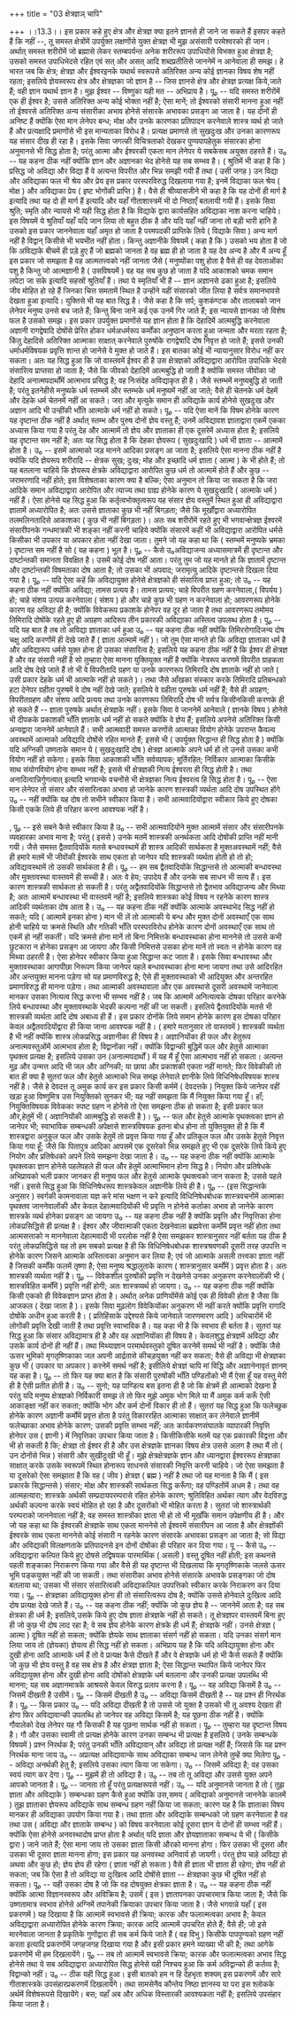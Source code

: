 +++
title = "03 क्षेत्रज्ञञ् चापि"

+++
।।13.3।। इस प्रकार कहे हुए क्षेत्र और क्षेत्रज्ञ क्या इतने ज्ञानसे ही
जाने जा सकते हैं इसपर कहते हैं कि नहीं --, तू समस्त क्षेत्रोंमें
उपर्युक्त लक्षणोंसे युक्त क्षेत्रज्ञ भी मुझ असंसारी परमेश्वरको ही जान।
अर्थात् समस्त शरीरोंमें जो ब्रह्मासे लेकर स्तम्बपर्यन्त अनेक शरीररूप
उपाधियोंसे विभक्त हुआ क्षेत्रज्ञ है; उसको समस्त उपाधिभेदसे रहित एवं सत्
और असत् आदि शब्दप्रतीतिसे जाननेमें न आनेवाला ही समझ। हे भारत जब कि
क्षेत्र; क्षेत्रज्ञ और ईश्वरइनके यथार्थ स्वरूपसे अतिरिक्त अन्य कोई
ज्ञानका विषय शेष नहीं रहता; इसलिये ज्ञेयस्वरूप क्षेत्र और क्षेत्रज्ञका
जो ज्ञान है -- जिस ज्ञानसे क्षेत्र और क्षेत्रज्ञ प्रत्यक्ष किये,जाते
हैं; वही ज्ञान यथार्थ ज्ञान है। मुझ ईश्वर -- विष्णुका यही मत -- अभिप्राय
है। पू₀ -- यदि समस्त शरीरोंमें एक ही ईश्वर है; उससे अतिरिक्त अन्य कोई
भोक्ता नहीं है; ऐसा मानें; तो ईश्वरको संसारी मानना हुआ नहीं तो ईश्वरसे
अतिरिक्त अन्य संसारीका अभाव होनेसे संसारके अभावका प्रसङ्ग आ जाता है। यह
दोनों ही अनिष्ट हैं क्योंकि ऐसा मान लेनेपर बन्ध; मोक्ष और उनके कारणका
प्रतिपादन करनेवाले शास्त्र व्यर्थ हो जाते हैं और प्रत्यक्षादि प्रमाणोंसे
भी इस मान्यताका विरोध है। प्रत्यक्ष प्रमाणसे तो सुखदुःख और उनका कारणरूप
यह संसार दीख ही रहा है। इसके सिवा जगत्की विचित्रताको देखकर पुण्यपापहेतुक
संसारका होना अनुमानसे भी सिद्ध होता है; परंतु आत्मा और ईश्वरकी एकता मान
लेनेपर ये सबकेसब अयुक्त ठहरते हैं। उ₀ -- यह कहना ठीक नहीं क्योंकि ज्ञान
और अज्ञानका भेद होनेसे यह सब सम्भव है। ( श्रुतिमें भी कहा है कि )
प्रसिद्ध जो अविद्या और विद्या हैं वे अत्यन्त विपरीत और भिन्न समझी गयी
हैं तथा ( उसी जगह ) उन विद्या और अविद्याका फल भी श्रेय और प्रेय इस
प्रकार परस्परविरुद्ध दिखलाया गया है; इनमें विद्याका फल श्रेय ( मोक्ष )
और अविद्याका प्रेय ( इष्ट भोगोंकी प्राप्ति ) है। वैसे ही श्रीव्यासजीने
भी कहा है कि यह दोनों ही मार्ग है इत्यादि तथा यह दो ही मार्ग हैं इत्यादि
और यहाँ गीताशास्त्रमें भी दो निष्ठाएँ बतलायी गयी हैं। इसके सिवा श्रुति;
स्मृति और न्यायसे भी यही सिद्ध होता है कि विद्याके द्वारा कार्यसहित
अविद्याका नाश करना चाहिये। इस विषयमें ये श्रुतियाँ यहाँ यदि जान लिया तो
बहुत ठीक है और यदि यहाँ नहीं जाना तो बड़ी भारी हानि है उसको इस प्रकार
जाननेवाला यहाँ अमृत हो जाता है परमपदकी प्राप्तिके लिये ( विद्याके सिवा )
अन्य मार्ग नहीं है विद्वान् किसीसे भी भयभीत नहीं होता। किन्तु अज्ञानीके
विषयमें ( कहा है कि ) उसको भय होता है जो कि अविद्याके बीचमें ही प़ड़े
हुए हैं जो ब्रह्मको जानता है वह ब्रह्म ही हो जाता है यह देव अन्य है और
मैं अन्य हूँ इस प्रकार जो समझता है वह आत्मतत्त्वको नहीं जानता जैसे (
मनुष्योंका पशु होता है वैसे ही वह देवताओंका पशु है किन्तु जो आत्मज्ञानी
है ( उसविषयमें ) वह यह सब कुछ हो जाता है यदि आकाशको चमक समान लपेटा जा
सके इत्यादि सहस्रों श्रुतियाँ हैं। तथा ये स्मृतियाँ भी हैं -- ज्ञान
अज्ञानसे ढका हुआ है; इसलिये जीव मोहित हो रहे हैं जिनका चित्त समतामें
स्थित है उन्होंने यहीं संसारको जीत लिया है सर्वत्र समानभावसे देखता हुआ
इत्यादि। युक्तिसे भी यह बात सिद्ध है। जैसे कहा है कि सर्प; कुशकंण्टक और
तालाबको जान लेनेपर मनुष्य उनसे बच जाते हैं; किन्तु बिना जाने कई एक उनमें
गिर जाते हैं; इस न्यायसे ज्ञानका जो विशेष फल है उसको समझ। इस प्रकार
उपर्युक्त प्रमाणोंसे यह ज्ञान होता है कि देहादिमें आत्मबुद्धि करनेवाला
अज्ञानी रागद्वेषादि दोषोंसे प्रेरित होकर धर्मअधर्मरूप कर्मोंका अनुष्ठान
करता हुआ जन्मता और मरता रहता है; किंतु देहादिसे अतिरिक्त आत्माका
साक्षात् करनेवाले पुरुषोंके रागद्वेषादि दोष निवृत्त हो जाते हैं; इससे
उनकी धर्माधर्मविषयक प्रवृत्ति शान्त हो जानेसे वे मुक्त हो जाते हैं। इस
बातका कोई भी न्यायानुसार विरोध नहीं कर सकता। अतः यह सिद्ध हुआ कि जो
वास्तवमें ईश्वर ही है उस क्षेत्रज्ञको अविद्याद्वारा आरोपित उपाधिके भेदसे
संसारित्व प्राप्तसा हो जाता है; जैसे कि जीवको देहादिमें आत्मबुद्धि हो
जाती है क्योंकि समस्त जीवोंका जो देहादि अनात्मपदार्थोंमें आत्मभाव
प्रसिद्ध है; वह निःसंदेह अविद्याकृत ही है। जैसे स्तम्भमें मनुष्यबुद्धि
हो जाती है; परंतु इतनेहीसे मनुष्यके धर्म स्तम्भमें और स्तम्भके धर्म
मनुष्यमें नहीं आ जाते; वैसे ही चेतनके धर्म देहमें और देहके धर्म चेतनमें
नहीं आ सकते। जरा और मृत्युके समान ही अविद्याके कार्य होनेसे सुखदुःख और
अज्ञान आदि भी उन्हींकी भाँति आत्माके धर्म नहीं हो सकते। पू₀ -- यदि ऐसा
मानें कि विषम होनेके कारण यह दृष्टान्त ठीक नहीं है अर्थात् स्तम्भ और
पुरुष दोनों ज्ञेय वस्तु हैं; उनमें अविद्यावश ज्ञाताद्वारा एकमें एकका
अध्यास किया गया है परंतु देह और आत्मामें तो ज्ञेय और ज्ञाताका ही एक
दूसरेमें अध्यास होता है; इसलिये यह दृष्टान्त सम नहीं है; अतः यह सिद्ध
होता है कि देहका ज्ञेयरूप ( सुखदुःखादि ) धर्म भी ज्ञाता -- आत्मामें होता
है। उ₀ -- इसमें आत्माको जड़ मानने आदिका प्रसङ्ग आ जाता है; इसलिये ऐसा
मानना ठीक नहीं है क्योंकि यदि ज्ञेयरूप शरीरादि -- क्षेत्रक सुख; दुःख;
मोह और इच्छादि धर्म ज्ञाता ( आत्मा ) के भी होते हैं; तो यह बतलाना चाहिये
कि ज्ञेयरूप क्षेत्रके अविद्याद्वारा आरोपित कुछ धर्म तो आत्मामें होते हैं
और कुछ -- जरामरणादि नहीं होते; इस विशेषताका कारण क्या है बल्कि; ऐसा
अनुमान तो किया जा सकता है कि जरा आदिके समान अविद्याद्वारा आरोपित और
त्याज्य तथा ग्राह्य होनेके कारण ये सुखदुःखादि ( आत्माके धर्म ) नहीं हैं।
ऐसा होनेसे यह सिद्ध हुआ कि कर्तृत्वभोक्तृत्वरूप यह संसार ज्ञेय वस्तुमें
स्थित हुआ ही अविद्याद्वारा ज्ञातामें अध्यारोपित है; अतः उससे ज्ञाताका
कुछ भी नहीं बिगड़ता; जैसे कि मूर्खोंद्वारा अध्यारोपित तलमलिनतादिसे
आकाशका ( कुछ भी नहीं बिगड़ता )। अतः सब शरीरोंमें रहते हुए भी
भगवान्क्षेत्रज्ञ ईश्वरमें संसारीपनके गन्धमात्रकी भी शङ्का नहीं करनी
चाहिये क्योंकि संसारमें कहीं भी अविद्याद्वारा आरोपित धर्मसे किसीका भी
उपकार या अपकार होता नहीं देखा जाता। तुमने जो यह कहा था कि ( स्तम्भमें
मनुष्यके भ्रमका ) दृष्टान्त सम नहीं है सो ( यह कहना ) भूल है। पू₀ --
कैसे उ₀अविद्याजन्य अध्यासमात्रमें ही दृष्टान्त और दार्ष्टान्तकी समानता
विवक्षित है। उसमें कोई दोष नहीं आता। परंतु तुम जो यह मानते हो कि
ज्ञातामें दृष्टान्त और दार्ष्टान्तकी विषमताका दोष आता है; तो उसका भी
अपवाद; जरामृत्यु आदिके दृष्टान्तसे दिखला दिया गया है। पू₀ -- यदि ऐसा
कहें कि अविद्यायुक्त होनेसे क्षेत्रज्ञको ही संसारित्व प्राप्त हुआ; तो उ₀
-- यह कहना ठीक नहीं क्योंकि अविद्या; तामस प्रत्यय है। तामस प्रत्यय; चाहे
विपरीत ग्रहण करनेवाला,( विपर्यय ) हो; चाहे संशय उत्पन्न करनेवाला ( संशय
) हो और चाहे कुछ भी ग्रहण न करनेवाला हो; आवरणरूप होनेके कारण वह अविद्या
ही है; क्योंकि विवेकरूप प्रकाशके होनेपर वह दूर हो जाता है तथा आवरणरूप
तमोमय तिमिरादि दोषोंके रहते हुए ही अग्रहण आदिरूप तीन प्रकारकी अविद्याका
अस्तित्व उपलब्ध होता है। पू₀ -- यदि यह बात है तब तो अविद्या ज्ञाताका
धर्म हुआ उ₀ -- यह कहना ठीक नहीं क्योंकि तिमिररोगादिजन्य दोष चक्षु आदि
करणोंमें ही देखे जाते हैं ( ज्ञाता आत्मामें नहीं )। जो तुम ऐसा मानते हो
कि अविद्या ज्ञाताका धर्म है और अविद्यारूप धर्मसे युक्त होना ही उसका
संसारित्व है; इसलिये यह कहना ठीक नहीं है कि ईश्वर ही क्षेत्रज्ञ है और वह
संसारी नहीं है सो तुम्हारा ऐसा मानना युक्तियुक्त नहीं है क्योंकि
नेत्ररूप करणमें विपरीत ग्राहकता आदि दोष देखे जाते हैं तो भी वे विपरीतादि
ग्रहण या उनके कारणरूप तिमिरादि दोष ज्ञाताके नहीं हो जाते ( उसी प्रकार
देहके धर्म भी आत्माके नहीं हो सकते )। तथा जैसे आँखका संस्कार करके
तिमिरादि प्रतिबन्धको हटा देनेपर ग्रहीता पुरुषमें वे दोष नहीं देखे जाते;
इसलिये वे ग्रहीता पुरुषके धर्म नहीं हैं; वैसे ही अग्रहण; विपरीतग्रहण और
संशय आदि प्रत्यय तथा उनके कारणरूप तिमिरादि दोष भी सर्वत्र किसीनकिसी
करणके ही हो सकते हैं -- ज्ञाता पुरुषके अर्थात् क्षेत्रज्ञके नहीं। इसके
सिवा वे जाननेमें आनेवाले ( ज्ञानके विषय ) होनेसे भी दीपकके प्रकाशकी
भाँति ज्ञाताके धर्म नहीं हो सकते क्योंकि वे ज्ञेय हैं; इसलिये अपनेसे
अतिरिक्त किसी अन्यद्वारा जाननेमें आनेवाले हैं। सभी आत्मवादी समस्त
करणोंसे आत्माका वियोग होनेके उपरान्त कैवल्य अवस्थामें आत्माको अविद्यादि
दोषोंसे रहित मानते हैं; इससे भी ( उपर्युक्त सिद्धान्त ही सिद्ध होता है )
क्योंकि यदि अग्निकी उष्णताके समान ये ( सुखदुःखादि दोष ) क्षेत्रज्ञ
आत्माके अपने धर्म हों तो उनसे उसका कभी वियोग नहीं हो सकेगा। इसके सिवा
आकाशकी भाँति सर्वव्यापक; मूर्तिरहित; निर्विकार आत्माका किसीके साथ
संयोगवियोग होना सम्भव नहीं है; इससे भी क्षेत्रज्ञकी नित्य ईश्वरता ही
सिद्ध होती है। तथा अनादित्वान्निर्गुणत्वात् इत्यादि भगवान्के वचनोंसे भी
क्षेत्रज्ञका नित्य ईश्वरत्व हि सिद्ध होता है। पू₀ -- ऐसा मान लेनेपर तो
संसार और संसारित्वका अभाव हो जानेके कारण शास्त्रकी व्यर्थता आदि दोष
उपस्थित होंगे उ₀ -- नहीं क्योंकि यह दोष तो सभीने स्वीकार किया है। सभी
आत्मवादियोंद्वारा स्वीकार किये हुए दोषका किसी एकके लिये ही परिहार करना
आवश्यक नहीं है।  
  
, पू₀ -- इसे सबने कैसे स्वीकार किया है उ₀ -- सभी आत्मवादियोंने मुक्त
आत्मामें संसार और संसारीपनके व्यवहारका अभाव माना है; परंतु ( इससे ) उनके
मतमें शास्त्रकी अनर्थकता आदि दोषोंकी प्राप्ति नहीं मानी गयी। जैसे समस्त
द्वैतवादियोंके मतसे बन्धावस्थामें ही शास्त्र आदिकी सार्थकता है
मुक्तअवस्थामें नहीं; वैसे ही हमारे मतमें भी जीवोंकी ईश्वरके साथ एकता हो
जानेपर यदि शास्त्रकी व्यर्थता होती हो तो हो; अविद्यावस्थामें तो उसकी
सार्थकता है ही। पू₀ -- हम सब द्वैतवादियोंके सिद्धान्तसे तो आत्माकी
बन्धावस्था और मुक्तावस्था वास्तवमें ही सच्ची है। अतः वे हेय; उपादेय हैं
और उनके सब साधन भी सत्य हैं। इस कारण शास्त्रकी सार्थकता हो सकती है।
परंतु अद्वैतवादियोंके सिद्धान्तसे तो द्वैतभाव अविद्याजन्य और मिथ्या है;
अतः आत्मामें बन्धावस्था भी वास्तवमें नहीं है; इसलिये शास्त्रका कोई विषय
न रहनेके कारण शास्त्र आदिकी व्यर्थताका दोष आता है। उ₀ -- यह कहना ठीक
नहीं क्योंकि आत्माके अवस्थाभेद सिद्ध नहीं हो सकते; यदि ( आत्मामें इनका
होना ) मान भी लें तो आत्माकी ये बन्ध और मुक्त दोनों अवस्थाएँ एक साथ होनी
चाहिये या क्रमसे स्थिति और गतिकी भाँति परस्परविरोध होनेके कारण दोनों
अवस्थाएँ एक साथ तो एकमें हो नहीं सकतीं। यदि क्रमसे होना मानें तो बिना
निमित्तके बन्धावस्थाका होना माननेसे तो उससे कभी छुटकारा न होनेका प्रसङ्ग
आ जायगा और किसी निमित्तसे उसका होना मानें तो स्वतः न होनेके कारण वह
मिथ्या ठहरती है। ऐसा होनेपर स्वीकार किया हुआ सिद्धान्त कट जाता है। इसके
सिवा बन्धावस्था और मुक्तावस्थाका आगापीछा निरूपण किया जानेपर पहले
बन्धावस्थाका होना माना जायगा तथा उसे आदिरहित और अन्तयुक्त मानना पड़ेगा
सो यह प्रमाणविरुद्ध है; ऐसे ही मुक्तावस्थाको भी आदियुक्त और अन्तरहित
प्रमाणविरुद्ध ही मानना पड़ेगा। तथा आत्माकी अवस्थावाला और एक अवस्थासे
दूसरी अवस्थामें जानेवाला मानकर उसका नित्यत्व सिद्ध करना भी सम्भव नहीं
है। जब कि आत्मामें अनित्यत्वके दोषका परिहार करनेके लिये बन्धावस्था और
मुक्तावस्थाके भेदकी कल्पना नहीं की जा सकती। इसलिये द्वैतवादियोंके मतसे
भी शास्त्रकी व्यर्थता आदि दोष अबाध्य ही हैं। इस प्रकार दोनोंके लिये समान
होनेके कारण इस दोषका परिहार केवल अद्वैतवादियोंद्वारा ही किया जाना आवश्यक
नहीं है। ( हमारे मतानुसार तो वास्तवमें ) शास्त्रकी व्यर्थता है भी नहीं
क्योंकि शास्त्र लोकप्रसिद्ध अज्ञानीका ही विषय है। अज्ञानियोंका ही फल और
हेतुरूप अनात्मवस्तुओंमें आत्मभाव होता है; विद्वानोंका नहीं। क्योंकि
विद्वान्की बुद्धिमें फल और हेतुसे आत्माका पृथक्त्व प्रत्यक्ष है; इसलिये
उसका उन (अनात्मपदार्थों ) में यह मैं हूँ ऐसा आत्मभाव नहीं हो सकता।
अत्यन्त मूढ़ और उन्मत्त आदि भी जल और अग्निकी; या छाया और प्रकाशकी एकता
नहीं मानते; फिर विवेकीकी तो बात ही क्या है सुतरां फल और हेतुसे आत्माको
भिन्न समझ लेनेवाले ज्ञानीके लिये विधिनिषेधविषयक शास्त्र नहीं है। जैसे हे
देवदत्त तू अमुक कार्य कर इस प्रकार किसी कर्ममें ( देवदत्तके ) नियुक्त
किये जानेपर वहीं खड़ा हुआ विष्णुमित्र उस नियुक्तिको सुनकर भी; यह नहीं
समझता कि मैं नियुक्त किया गया हूँ। हाँ; नियुक्तिविषयक विवेकका स्पष्ट
ग्रहण न होनेसे तो ऐसा समझना ठीक हो सकता है; इसी प्रकार फल और,हेतुमें भी
( अज्ञानियोंकी आत्मबुद्धि हो सकती है )। पू₀ -- फल और हेतुसे आत्माके
पृथक्त्वका ज्ञान हो जानेपर भी; स्वाभाविक सम्बन्धकी अपेक्षासे
शास्त्रविषयक इतना बोध होना तो युक्तियुक्त ही है कि मैं शास्त्रद्वारा
अनुकूल फल और उसके हेतुमें तो प्रवृत्त किया गया हूँ और प्रतिकूल फल और
उसके हेतुसे निवृत्त किया गया हूँ; जैसे कि पितापुत्र आदिका आपसमें एक
दूसरेको भिन्न समझते हुए भी एक दूसरेके लिये किये हुए नियोग और प्रतिषेधको
अपने लिये समझना देखा जाता है। उ₀ -- यह कहना ठीक नहीं क्योंकि आत्माके
पृथक्त्वका ज्ञान होनेसे पहलेपहले ही फल और हेतुमें आत्माभिमान होना सिद्ध
है। नियोग और प्रतिषेधके अभिप्रायको भली प्रकार जानकर ही मनुष्य फल और
हेतुसे आत्माके पृथक्त्वको जान सकता है; उससे पहले नहीं। इससे सिद्ध हुआ कि
विधिनिषेधरूप शास्त्रकेवल अज्ञानीके लिये ही है। पू₀ -- (इस सिद्धान्तके
अनुसार ) स्वर्गकी कामनावाला यज्ञ करे मांस भक्षण न करे इत्यादि
विधिनिषेधबोधक शास्त्रवचनोंमें आत्माका पृथक्तव जाननेवालोंकी और केवल
देहात्मवादियोंकी भी प्रवृत्ति न होनेसे कर्ताका अभाव हो जानेके कारण
शास्त्रके व्यर्थ होनेका प्रसङ्ग आ जायगा उ₀ -- यह कहना ठीक नहीं है
क्योंकि प्रवृत्ति और निवृत्तिका होना लोकप्रसिद्धिसे ही प्रत्यक्ष है।
ईश्वर और जीवात्माकी एकता देखनेवाला ब्रह्मवेत्ता कर्मोंमें प्रवृत्त नहीं
होता तथा आत्मसत्ताको न माननेवाला देहात्मवादी भी परलोक नहीं है ऐसा समझकर
शास्त्रानुसार नहीं बर्तता यह ठीक है परंतु लोकप्रसिद्धिसे यह तो हम सबको
प्रत्यक्ष है ही कि विधिनिषेधबोधक शास्त्रश्रवणकी दूसरी तरह उपपत्ति न
होनेके कारण जिसने आत्माके अस्तित्वका अनुमान कर लिया है; एवं जो आत्माके
असली तत्त्वका ज्ञाता नहीं है जिसकी कर्मोंके फलमें तृष्णा है; ऐसा मनुष्य
श्रद्धालुताके कारण ( शास्त्रानुसार कर्मोंमें ) प्रवृत्त होता है। अतः
शास्त्रकी व्यर्थता नहीं है। पू₀ -- विवेकशील पुरुषोंकी प्रवृत्ति न
देखनेसे उनका अनुकरण करनेवालोंकी भी ( शास्त्रविहित कर्मोंमें ) प्रवृत्ति
नहीं होगी; अतः शास्त्रव्यर्थ हो जायगा। उ₀ -- यह कहना ठीक नहीं क्योंकि
किसी एकको ही विवेकज्ञान प्राप्त होता है। अर्थात् अनेक प्राणियोंमेंसे कोई
एक ही विवेकी होता है जैसा कि आजकल ( देखा जाता है )। इसके सिवा मूढ़लोग
विवेकियोंका अनुकरण भी नहीं करते क्योंकि प्रवृत्ति रागादि दोषोंके अधीन
हुआ करती है। ( प्रतिहिंसाके उद्देश्यसे किये जानेवाले जारणमारण आदि )
अभिचारोंमें भी लोगोंकी प्रवृत्ति देखी जाती है तथा प्रवृत्ति स्वाभाविक
है। यह कहा भी है कि स्वभाव ही बर्तता है। सुतरां यह सिद्ध हुआ कि संसार
अविद्यामात्र ही है और वह अज्ञानियोंका ही विषय है। केवलशुद्ध
क्षेत्रज्ञमें अविद्या और उसके कार्य दोनों ही नहीं हैं। तथा मिथ्याज्ञान
परमार्थवस्तुको दूषित करनेमें समर्थ भी नहीं है। क्योंकि जैसे ऊसर भूमिको
मृगतृष्णिकाका जल अपनी आर्द्रतासे कीचड़युक्त नहीं कर सकता; वैसे ही
अविद्या भी क्षेत्रज्ञका कुछ भी ( उपकार या अपकार ) करनेमें समर्थ नहीं है;
इसीलिये क्षेत्रज्ञं चापि मां विद्धि और अज्ञानेनावृतं ज्ञानम् यह कहा है।
पू₀ -- तो फिर यह क्या बात है कि संसारी पुरुषोंकी भाँति पण्डितोंको भी मैं
ऐसा हूँ यह वस्तु मेरी ही है ऐसी प्रतीत होती है। उ₀ -- सुनो; यह पाण्डित्य
बस इतना ही है जो कि क्षेत्रमें ही आत्माको देखना है परंतु यदि मनुष्य
क्षेत्रज्ञको निर्विकारी समझ ले तो फिर मुझे अमुक भोग मिले या मैं अमुक
कर्म करूँ ऐसी आकाङ्क्षा नहीं कर सकता; क्योंकि भोग और कर्म दोनों विकार ही
तो हैं। सुतरां यह सिद्ध हुआ कि फलेच्छुक होनेके कारण अज्ञानी कर्मोंमें
प्रवृत्त होता है परंतु विकाररहित आत्माका साक्षात् कर लेनेवाले ज्ञानीमें
फलेच्छाका अभाव होनेके कारण; उसकी प्रवृत्ति सम्भव नहीं; अतः
कार्यकरणसंघातके व्यापारकी निवृत्ति होनेपर उस ( ज्ञानी ) में निवृत्तिका
उपचार किया जाता है। किसीकिसीके मतमें यह एक प्रकारकी विद्वत्ता और भी हो
सकती है कि; क्षेत्रज्ञ तो ईश्वर ही है और उस क्षेत्रज्ञके ज्ञानका विषय
क्षेत्र उससे अलग है तथा मैं तो ( उन दोनोंसे भिन्न ) संसारी और सुखीदुःखी
भी हूँ। मुझे क्षेत्रक्षेत्रज्ञके ज्ञान और ध्यानद्वारा ईश्वररूप
क्षेत्रज्ञका साक्षात् करके उसके स्वरूपमें स्थित होनारूप साधनसे संसारकी
निवृत्ति करनी चाहिये। जो ऐसा समझता है या दूसरेको ऐसा समझाता है कि वह (
जीव ) क्षेत्रज्ञ ( ब्रह्म ) नहीं है तथा जो यह मानता है कि मैं ( इस
प्रकारके सिद्धान्तसे ) संसार; मोक्ष और शास्त्रकी सार्थकता सिद्ध करूँगा;
वह पण्डितोंमें अधम है। तथा वह आत्महत्यारा; शास्त्रके अर्थकी
सम्प्रदायपरम्परासे रहित होनेके कारण; श्रुतिविहित अर्थका त्याग और
वेदविरुद्ध अर्थकी कल्पना करके स्वयं मोहित हो रहा है और दूसरोंको भी मोहित
करता है। सुतरां जो शास्त्रार्थकी परम्पराको जाननेवाला नहीं है; वह समस्त
शास्त्रोंका ज्ञाता भी हो तो भी मूर्खोंके समान उपेक्षणीय ही है। और जो यह
कहा था कि ईश्वरकी क्षेत्रज्ञके साथ एकता माननेसे तो ईश्वरमें संसारीपन आ
जाता है और क्षेत्रज्ञोंकी ईश्वरके साथ एकता माननेसे कोई संसारी न रहनेके
कारण संसारके अभावका प्रसङ्ग आ जाता है; सो विद्या और अविद्याकी
विलक्षणताके प्रतिपादनसे इन दोनों दोषोंका ही परिहार कर दिया गया। पू --
कैसे उ₀ -- अविद्याद्वारा कल्पित किये हुए दोषसे तद्विषयक पारमार्थिक (
असली ) वस्तु दूषित नहीं होती; इस कथनसे पहली शङ्काका निराकरण किया गया और
वैसे ही यह दृष्टान्त भी दिखलाया कि मृगतृष्णिकाके जलसे ऊसर भूमि पङ्कयुक्त
नहीं की जा सकती। तथा संसारीका अभाव होनेसे संसारके अभावके प्रसङ्गका जो
दोष बतलाया था; उसका भी संसार संसारित्वकी अविद्याकल्पित उपपत्तिको स्वीकार
करके निराकरण कर दिया गया। पू₀ -- क्षेत्रज्ञका अविद्यायुक्त होना ही तो
संसारित्वरूप दोष है; क्योंकि उससे होनेवाले दुःखित्व आदि दोष प्रत्यक्ष
देखे जाते हैं। उ₀ -- यह कहना ठीक नहीं; क्योंकि जो कुछ ज्ञेय है --
जाननेमें आता है; वह सब क्षेत्रका ही धर्म है; इसलिये,उसके किये हुए दोष
ज्ञाता क्षेत्रज्ञके नहीं हो सकते। तू क्षेत्रज्ञपर वास्तवमें बिना हुए ही
जो कुछ भी दोष लाद रहा है; वे सब ज्ञेय होनेके कारण क्षेत्रके ही धर्म हैं;
क्षेत्रज्ञके नहीं। उनसे क्षेत्रज्ञ ( आत्मा ) दूषित नहीं हो सकता; क्योंकि
ज्ञेयके साथ ज्ञाताका संसर्ग नहीं हो सकता। यदि उनका संसर्ग मान लिया जाय
तो (ज्ञेयका) ज्ञेयत्व ही सिद्ध नहीं हो सकता। अभिप्राय यह है कि यदि
अविद्यायुक्त होना और दुखी होना आदि आत्माके धर्म हैं तो वे प्रत्यक्ष कैसे
दीखते हैं और वे क्षेत्रज्ञके धर्म हो भी कैसे सकते हैं क्योंकि जो कुछ भी
ज्ञेय वस्तु है वह सब क्षेत्र है और क्षेत्रज्ञ ज्ञाता है; ऐसा सिद्धान्त
स्थापित किये जानेपर फिर अविद्यायुक्त होना और दुखी होना आदि दोषोंको
क्षेत्रज्ञके धर्म बतलाना और उनकी प्रत्यक्ष उपलब्धि भी मानना; यह सब
अज्ञानमात्रके आश्रयसे केवल विरुद्ध प्रलाप करना है। पू₀ -- वह अविद्या
किसमें है उ₀ -- जिसमें दीखती है उसीमें। पू₀ -- किसमें दीखती है उ₀ --
अविद्या किसमें दीखती है -- यह प्रश्न ही निरर्थक है। पू₀ -- किस प्रकार उ₀
-- यदि अविद्या दीखती है तो उससे जो युक्त है उसको भी तू अवश्य देखता ही
होगा फिर अविद्यावान्की उपलब्धि हो जानेपर वह अविद्या किसमें है; यह पूछना
ठीक नहीं है। क्योंकि गौवालेको देख लेनेपर यह गौ किसकी है यह पूछना सार्थक
नहीं हो सकता। पू₀ -- तुम्हारा यह दृष्टान्त विषय है। गौ और उसका स्वामी तो
प्रत्यक्ष होनेके कारण उनका सम्बन्ध भी प्रत्यक्ष है इसलिये ( उनके
सम्बन्धके विषयमें ) प्रश्न निरर्थक है; परंतु उनकी भाँति अविद्यावान् और
अविद्या तो प्रत्यक्ष नहीं हैं; जिससे कि यह प्रश्न निरर्थक माना जाय उ₀ --
अप्रत्यक्ष अविद्यावान्के साथ अविद्याका सम्बन्ध जान लेनेसे तुम्हें क्या
मिलेगा पू₀ -- अविद्या अनर्थकी हेतु है; इसलिये उसका त्याग किया जा सकेगा।
उ₀ -- जिसमें अविद्या है; वह उसका स्वयं त्याग कर देगा। पू₀ -- मुझमें ही
तो अविद्या है। उ₀ -- तब तो तू अविद्या और उससे युक्त अपने आपको जानता है।
पू₀ -- जानता तो हूँ परंतु प्रत्यक्षरूपसे नहीं। उ₀ -- यदि अनुमानसे जानता
है तो ( तुझ ज्ञाता और अविद्याके ) सम्बन्धका ग्रहण कैसे हुआ क्योंकि
उस,समय ( अविद्याको अनुमानसे जाननेके कालमें ) तुझ ज्ञाताका ज्ञेयरूप
अविद्याके साथ सम्बन्ध ग्रहण नहीं किया जा सकता; कारण यह है कि ज्ञाताका
विषय मानकर ही अविद्याका उपयोग किया गया है। तथा ज्ञाता और अविद्याके
सम्बन्धको जो ग्रहण करनेवाला है वह तथा उस ( अविद्या और ज्ञाताके सम्बन्ध )
को विषय करनेवाला कोई दूसरा ज्ञान ये दोनों ही सम्भव नहीं हैं। क्योंकि ऐसा
होनेसे अनवस्थादोष प्राप्त होता है अर्थात् यदि ज्ञाता और ज्ञेयज्ञाताका
सम्बन्ध ये भी ( किसीके द्वारा ) जाने जाते हैं; ऐसा माना जाय तो उसका
ज्ञाता किसी औरको मानना होगा। फिर उसका भी दूसरा और उसका भी दूसरा ज्ञाता
मानना होगा; इस प्रकार यह अनवस्था अनिवार्य हो जायगी। पंरतु ज्ञेय चाहे
अविद्या हो अथवा और कुछ हो; ज्ञेय ज्ञेय ही रहेगा ( ज्ञाता नहीं हो सकता )
वैसे ही ज्ञाता भी ज्ञाता ही रहेगा; ज्ञेय नहीं हो सकता; जब कि ऐसा है तो
अविद्या या दुःखित्व आदि दोषोंसे ज्ञाता -- क्षेत्रज्ञका कुछ भी दूषित नहीं
हो सकता। पू₀ -- यही उसका दोष है जो कि वह दोषयुक्त क्षेत्रका ज्ञाता है।
उ₀ -- यह कहना ठीक नहीं क्योंकि आत्मा विज्ञानस्वरूप और अविक्रिय है; उसमें
( इस ) ज्ञातापनका उपचारमात्र किया जाता है; जैसे कि उष्णतामात्र स्वभाव
होनेसे अग्निमें तपानेकी क्रियाका उपचार किया जाता है। जैसे भगवान्ने यहाँ
( इस प्रकरणमें ) यह दिखाया है कि आत्मामें स्वभावसे ही क्रिया; कारक और
फलात्मत्वका अभाव है; केवल अविद्याद्वारा अध्यारोपित होनेके कारण क्रिया;
कारक आदि आत्मामें उपचरित होते हैं; वैसे ही; जो इसे मारनेवाला जानता है
प्रकृतिके गुणोंद्वारा ही सब कर्म किये जाते हैं ( वह विभु ) किसीके
पापपुण्यको ग्रहण नहीं करता इत्यादि प्रकरणोंमें जगहजगह दिखाया गया है और
इसी प्रकार हमने व्याख्या भी की है; तथा आगेके प्रकरणोंमें भी हम
दिखलायेंगे। पू₀ -- तब तो आत्मामें स्वभावसे क्रिया; कारक और फलात्मत्वका
अभाव सिद्ध होनेसे तथा ये सब अविद्याद्वारा अध्यारोपित सिद्ध होनेसे यही
निश्चय हुआ कि कर्म अविद्वान्को ही कर्तव्य है; विद्वान्को नहीं। उ₀ -- ठीक
यही सिद्ध हुआ। इसी बातको हम न हि देहभृता शक्यम् इस प्रकरणमें और सारे
गीताशास्त्रके उपसंहारप्रकरणमें दिखलायेंगे। तथा सामसेनैव कौन्तेय निष्ठा
ज्ञानस्य या परा इस श्लोकके अर्थमें विशेषरूपसे दिखायेंगे। बस; यहाँ अब और
अधिक विस्तारकी आवश्यकता नहीं है; इसलिये उपसंहार किया जाता है।
